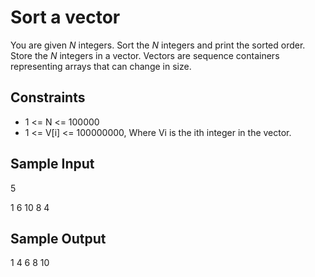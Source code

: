 # Sort a vector

You are given *N*  integers. Sort the *N* integers and print the sorted order.
Store the *N* integers in a vector. Vectors are sequence containers representing arrays that can change in size.

## Constraints

  - 1 <= N <= 100000
  - 1 <= V[i] <= 100000000, Where Vi is the ith integer in the vector.

## Sample Input

5

1 6 10 8 4

## Sample Output

1 4 6 8 10
